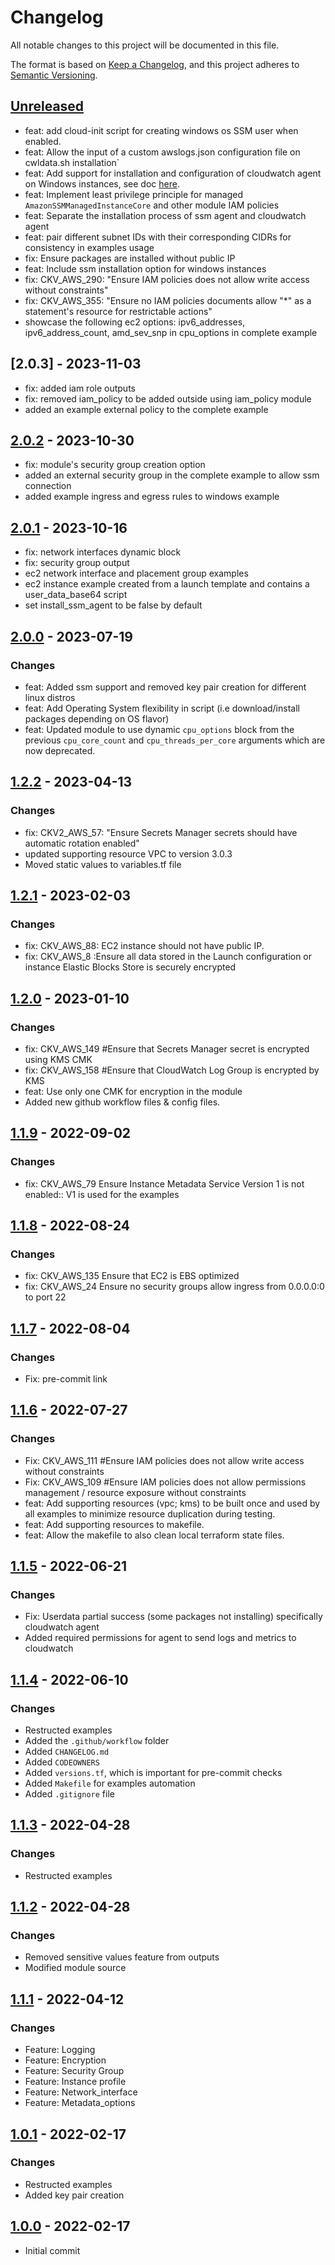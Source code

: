 # Changelog
All notable changes to this project will be documented in this file.

The format is based on [Keep a Changelog](https://keepachangelog.com/en/1.0.0/),
and this project adheres to [Semantic Versioning](https://semver.org/spec/v2.0.0.html).

## [Unreleased]

- feat: add cloud-init script for creating windows os SSM user when enabled.
- feat: Allow the input of a custom awslogs.json configuration file on cwldata.sh installation`
- feat: Add support for installation and configuration of cloudwatch agent on Windows instances, see doc [here](https://docs.aws.amazon.com/AmazonCloudWatch/latest/monitoring/install-CloudWatch-Agent-commandline-fleet.html).
- feat: Implement least privilege principle for managed `AmazonSSMManagedInstanceCore` and other module IAM policies
- feat: Separate the installation process of ssm agent and cloudwatch agent
- feat: pair different subnet IDs with their corresponding CIDRs for consistency in examples usage
- fix: Ensure packages are installed without public IP
- feat: Include ssm installation option for windows instances
- fix: CKV_AWS_290: "Ensure IAM policies does not allow write access without constraints"
- fix: CKV_AWS_355: "Ensure no IAM policies documents allow "*" as a statement's resource for restrictable actions"
- showcase the following ec2 options: ipv6_addresses, ipv6_address_count, amd_sev_snp in cpu_options in complete example

## [2.0.3] - 2023-11-03
- fix: added iam role outputs
- fix: removed iam_policy to be added outside using iam_policy module
- added an example external policy to the complete example

## [2.0.2] - 2023-10-30
- fix: module's security group creation option
- added an external security group in the complete example to allow ssm connection
- added example ingress and egress rules to windows example

## [2.0.1] - 2023-10-16
- fix: network interfaces dynamic block
- fix: security group output
- ec2 network interface and placement group examples
- ec2 instance example created from a launch template and contains a user_data_base64 script
- set install_ssm_agent to be false by default

##  [2.0.0] - 2023-07-19
### Changes
- feat: Added ssm support and removed key pair creation for different linux distros
- feat: Add Operating System flexibility in script (i.e download/install packages depending on OS flavor)
- feat: Updated module to use dynamic `cpu_options` block from the previous `cpu_core_count` and `cpu_threads_per_core` arguments which are now deprecated.

##  [1.2.2] - 2023-04-13
### Changes
- fix: CKV2_AWS_57: "Ensure Secrets Manager secrets should have automatic rotation enabled"
- updated supporting resource VPC to version 3.0.3
- Moved static values to variables.tf file

##  [1.2.1] - 2023-02-03
### Changes
- fix: CKV_AWS_88: EC2 instance should not have public IP.
- fix: CKV_AWS_8 :Ensure all data stored in the Launch configuration or instance Elastic Blocks Store is securely encrypted

## [1.2.0] - 2023-01-10
### Changes
- fix: CKV_AWS_149 #Ensure that Secrets Manager secret is encrypted using KMS CMK
- fix: CKV_AWS_158 #Ensure that CloudWatch Log Group is encrypted by KMS
- feat: Use only one CMK for encryption in the module
- Added new github workflow files & config files.

## [1.1.9] - 2022-09-02
### Changes
- fix: CKV_AWS_79  Ensure Instance Metadata Service Version 1 is not enabled:: V1 is used for the examples

## [1.1.8] - 2022-08-24
### Changes
- fix: CKV_AWS_135 Ensure that EC2 is EBS optimized
- fix: CKV_AWS_24 Ensure no security groups allow ingress from 0.0.0.0:0 to port 22

## [1.1.7] - 2022-08-04
### Changes
- Fix: pre-commit link

## [1.1.6] - 2022-07-27
### Changes
- Fix: CKV_AWS_111 #Ensure IAM policies does not allow write access without constraints
- Fix: CKV_AWS_109 #Ensure IAM policies does not allow permissions management / resource exposure without constraints
- feat: Add supporting resources (vpc; kms) to be built once and used by all examples to minimize resource duplication during testing.
- feat: Add supporting resources to makefile.
- feat: Allow the makefile to also clean local terraform state files.

## [1.1.5] - 2022-06-21
### Changes
- Fix: Userdata partial success (some packages not installing) specifically cloudwatch agent
- Added required permissions for agent to send logs and metrics to cloudwatch

## [1.1.4] - 2022-06-10
### Changes
- Restructed examples
- Added the `.github/workflow` folder
- Added `CHANGELOG.md`
- Added `CODEOWNERS`
- Added `versions.tf`, which is important for pre-commit checks
- Added `Makefile` for examples automation
- Added `.gitignore` file

## [1.1.3] - 2022-04-28
### Changes
- Restructed examples

## [1.1.2] - 2022-04-28
### Changes
- Removed sensitive values feature from outputs
- Modified module source

## [1.1.1] - 2022-04-12
### Changes
- Feature: Logging
- Feature: Encryption
- Feature: Security Group
- Feature: Instance profile
- Feature: Network_interface
- Feature: Metadata_options

## [1.0.1] - 2022-02-17
### Changes
- Restructed examples
- Added key pair creation

## [1.0.0] - 2022-02-17
- Initial commit

[Unreleased]: https://github.com/boldlink/terraform-aws-ec2/compare/2.0.2...HEAD

[2.0.2]: https://github.com/boldlink/terraform-aws-ec2/releases/tag/2.0.2
[2.0.1]: https://github.com/boldlink/terraform-aws-ec2/releases/tag/2.0.1
[2.0.0]: https://github.com/boldlink/terraform-aws-ec2/releases/tag/2.0.0
[1.2.2]: https://github.com/boldlink/terraform-aws-ec2/releases/tag/1.2.2
[1.2.1]: https://github.com/boldlink/terraform-aws-ec2/releases/tag/1.2.1
[1.2.0]: https://github.com/boldlink/terraform-aws-ec2/releases/tag/1.2.0
[1.1.9]: https://github.com/boldlink/terraform-aws-ec2/releases/tag/1.1.9
[1.1.8]: https://github.com/boldlink/terraform-aws-ec2/releases/tag/1.1.8
[1.1.7]: https://github.com/boldlink/terraform-aws-ec2/releases/tag/1.1.7
[1.1.6]: https://github.com/boldlink/terraform-aws-ec2/releases/tag/1.1.6
[1.1.5]: https://github.com/boldlink/terraform-aws-ec2/releases/tag/1.1.5
[1.1.4]: https://github.com/boldlink/terraform-aws-ec2/releases/tag/1.1.4
[1.1.3]: https://github.com/boldlink/terraform-aws-ec2/releases/tag/1.1.3
[1.1.2]: https://github.com/boldlink/terraform-aws-ec2/releases/tag/1.1.2
[1.1.1]: https://github.com/boldlink/terraform-aws-ec2/releases/tag/1.1.1
[1.0.1]: https://github.com/boldlink/terraform-aws-ec2/releases/tag/1.0.1
[1.0.0]: https://github.com/boldlink/terraform-aws-ec2/releases/tag/1.0.0
